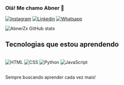 ### Olá! Me chamo Abner 👋

[![Instagram](https://img.shields.io/badge/Instagram-E4405F?style=for-the-badge&logo=instagram&logoColor=white)](https://instagram.com/notfakeabner?igshid=MzNlNGNkZWQ4Mg==)
[![Linkedin](https://img.shields.io/badge/LinkedIn-0077B5?style=for-the-badge&logo=linkedin&logoColor=white)](https://www.linkedin.com/in/abner-ferreira-613845250/)
[![Whatsapp](https://img.shields.io/badge/WhatsApp-25D366.svg?style=for-the-badge&logo=WhatsApp&logoColor=white)](https://wa.me/5581989185005)

![AbnerZx GitHub stats](https://github-readme-stats.vercel.app/api?username=AbnerZx&show_icons=true&theme=tokyonight)

## Tecnologias que estou aprendendo

<div style="display: inline_block"><br/>
  <img align="center" alt="HTML" src="https://img.shields.io/badge/HTML-239120?style=for-the-badge&logo=html5&logoColor=white">
   <img align="center" alt="CSS" src="https://img.shields.io/badge/CSS-239120?&style=for-the-badge&logo=css3&logoColor=white">
    <img align="center" alt="Python" src="https://img.shields.io/badge/Python-3776AB.svg?style=for-the-badge&logo=Python&logoColor=white">
    <img align="center" alt="JavaScript" src="https://img.shields.io/badge/JavaScript-F7DF1E?style=for-the-badge&logo=javascript&logoColor=black">
</div><br/>

Sempre buscando aprender cada vez mais!
